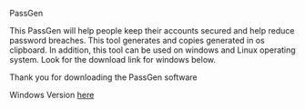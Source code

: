 PassGen

This PassGen will help people keep their accounts secured and help reduce password breaches. This tool generates and copies generated in os clipboard. In addition, this tool can be used on windows and Linux operating system. Look for the download link for windows below. 

Thank you for downloading the PassGen software

Windows Version [here](https://github.com/Gear-I/PassGen/blob/main/PassGen%20Windows%20Version/PassGen%20Setup.exe)


